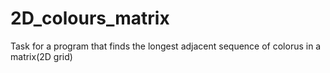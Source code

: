 # 2D_colours_matrix
Task for a program that finds the longest adjacent sequence of colorus in a matrix(2D grid)
